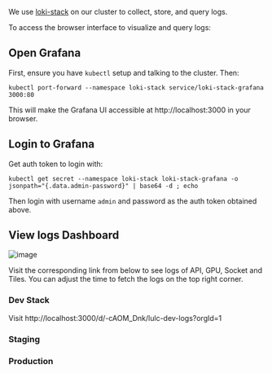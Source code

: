 We use [loki-stack](https://grafana.github.io/loki/charts/) on our cluster to collect, store, and query logs.

To access the browser interface to visualize and query logs:

## Open Grafana
First, ensure you have `kubectl` setup and talking to the cluster. Then:

    kubectl port-forward --namespace loki-stack service/loki-stack-grafana 3000:80

This will make the Grafana UI accessible at http://localhost:3000 in your browser.
    

## Login to Grafana
Get auth token to login with:

    kubectl get secret --namespace loki-stack loki-stack-grafana -o jsonpath="{.data.admin-password}" | base64 -d ; echo

Then login with username `admin` and password as the auth token obtained above.

## View logs Dashboard

![image](https://user-images.githubusercontent.com/371666/136784322-1ad0fd8f-f420-46f8-a185-45d4970d583f.png)

Visit the corresponding link from below to see logs of API, GPU, Socket and Tiles. You can adjust the time to fetch the logs on the top right corner.
### Dev Stack
Visit http://localhost:3000/d/-cAOM_Dnk/lulc-dev-logs?orgId=1

### Staging

### Production